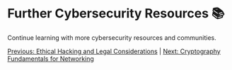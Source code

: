 # Further Cybersecurity Resources 📚

Continue learning with more cybersecurity resources and communities.

[Previous: Ethical Hacking and Legal Considerations](10-ethical-hacking-and-legal-considerations.md) | [Next: Cryptography Fundamentals for Networking](12-cryptography-fundamentals-for-networking.md)
